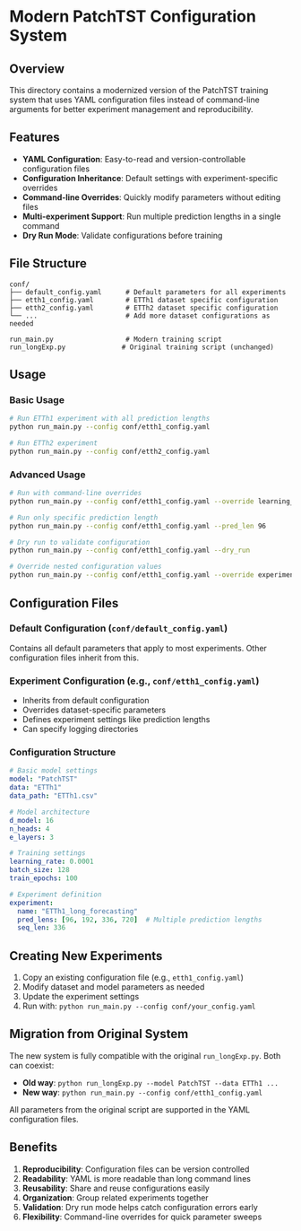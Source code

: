 # Modern PatchTST Configuration System

## Overview
This directory contains a modernized version of the PatchTST training system that uses YAML configuration files instead of command-line arguments for better experiment management and reproducibility.

## Features
- **YAML Configuration**: Easy-to-read and version-controllable configuration files
- **Configuration Inheritance**: Default settings with experiment-specific overrides
- **Command-line Overrides**: Quickly modify parameters without editing files
- **Multi-experiment Support**: Run multiple prediction lengths in a single command
- **Dry Run Mode**: Validate configurations before training

## File Structure
```
conf/
├── default_config.yaml      # Default parameters for all experiments
├── etth1_config.yaml        # ETTh1 dataset specific configuration
├── etth2_config.yaml        # ETTh2 dataset specific configuration
└── ...                      # Add more dataset configurations as needed

run_main.py                  # Modern training script
run_longExp.py              # Original training script (unchanged)
```

## Usage

### Basic Usage
```bash
# Run ETTh1 experiment with all prediction lengths
python run_main.py --config conf/etth1_config.yaml

# Run ETTh2 experiment
python run_main.py --config conf/etth2_config.yaml
```

### Advanced Usage
```bash
# Run with command-line overrides
python run_main.py --config conf/etth1_config.yaml --override learning_rate=0.001 batch_size=64

# Run only specific prediction length
python run_main.py --config conf/etth1_config.yaml --pred_len 96

# Dry run to validate configuration
python run_main.py --config conf/etth1_config.yaml --dry_run

# Override nested configuration values
python run_main.py --config conf/etth1_config.yaml --override experiment.name=my_experiment train_epochs=50
```

## Configuration Files

### Default Configuration (`conf/default_config.yaml`)
Contains all default parameters that apply to most experiments. Other configuration files inherit from this.

### Experiment Configuration (e.g., `conf/etth1_config.yaml`)
- Inherits from default configuration
- Overrides dataset-specific parameters
- Defines experiment settings like prediction lengths
- Can specify logging directories

### Configuration Structure
```yaml
# Basic model settings
model: "PatchTST"
data: "ETTh1" 
data_path: "ETTh1.csv"

# Model architecture
d_model: 16
n_heads: 4
e_layers: 3

# Training settings
learning_rate: 0.0001
batch_size: 128
train_epochs: 100

# Experiment definition
experiment:
  name: "ETTh1_long_forecasting"
  pred_lens: [96, 192, 336, 720]  # Multiple prediction lengths
  seq_len: 336
```

## Creating New Experiments

1. Copy an existing configuration file (e.g., `etth1_config.yaml`)
2. Modify dataset and model parameters as needed
3. Update the experiment settings
4. Run with: `python run_main.py --config conf/your_config.yaml`

## Migration from Original System

The new system is fully compatible with the original `run_longExp.py`. Both can coexist:

- **Old way**: `python run_longExp.py --model PatchTST --data ETTh1 ...`
- **New way**: `python run_main.py --config conf/etth1_config.yaml`

All parameters from the original script are supported in the YAML configuration files.

## Benefits

1. **Reproducibility**: Configuration files can be version controlled
2. **Readability**: YAML is more readable than long command lines
3. **Reusability**: Share and reuse configurations easily
4. **Organization**: Group related experiments together
5. **Validation**: Dry run mode helps catch configuration errors early
6. **Flexibility**: Command-line overrides for quick parameter sweeps

